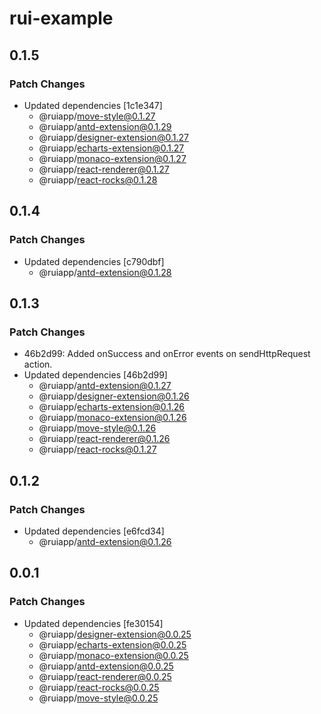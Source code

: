 # rui-example

## 0.1.5

### Patch Changes

- Updated dependencies [1c1e347]
  - @ruiapp/move-style@0.1.27
  - @ruiapp/antd-extension@0.1.29
  - @ruiapp/designer-extension@0.1.27
  - @ruiapp/echarts-extension@0.1.27
  - @ruiapp/monaco-extension@0.1.27
  - @ruiapp/react-renderer@0.1.27
  - @ruiapp/react-rocks@0.1.28

## 0.1.4

### Patch Changes

- Updated dependencies [c790dbf]
  - @ruiapp/antd-extension@0.1.28

## 0.1.3

### Patch Changes

- 46b2d99: Added onSuccess and onError events on sendHttpRequest action.
- Updated dependencies [46b2d99]
  - @ruiapp/antd-extension@0.1.27
  - @ruiapp/designer-extension@0.1.26
  - @ruiapp/echarts-extension@0.1.26
  - @ruiapp/monaco-extension@0.1.26
  - @ruiapp/move-style@0.1.26
  - @ruiapp/react-renderer@0.1.26
  - @ruiapp/react-rocks@0.1.27

## 0.1.2

### Patch Changes

- Updated dependencies [e6fcd34]
  - @ruiapp/antd-extension@0.1.26

## 0.0.1

### Patch Changes

- Updated dependencies [fe30154]
  - @ruiapp/designer-extension@0.0.25
  - @ruiapp/echarts-extension@0.0.25
  - @ruiapp/monaco-extension@0.0.25
  - @ruiapp/antd-extension@0.0.25
  - @ruiapp/react-renderer@0.0.25
  - @ruiapp/react-rocks@0.0.25
  - @ruiapp/move-style@0.0.25
